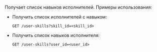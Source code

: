 Получает список навыков исполнителей. Примеры использования:

- Получить список исполнителей с навыком: 

   `GET /user-skills?skill_id=<skill_id>`

- Получить список навыков исполнителя: 

   `GET /user-skills?user_id=<user_id>`